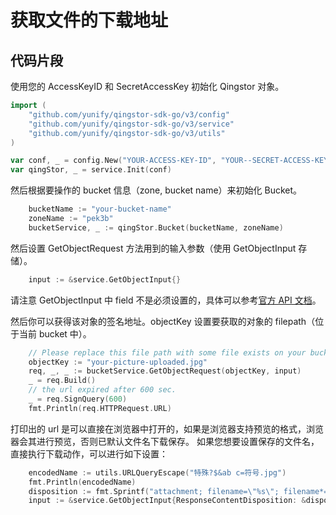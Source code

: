 # 获取文件的下载地址

## 代码片段

使用您的 AccessKeyID 和 SecretAccessKey 初始化 Qingstor 对象。

```go
import (
	"github.com/yunify/qingstor-sdk-go/v3/config"
	"github.com/yunify/qingstor-sdk-go/v3/service"
	"github.com/yunify/qingstor-sdk-go/v3/utils"
)

var conf, _ = config.New("YOUR-ACCESS-KEY-ID", "YOUR--SECRET-ACCESS-KEY")
var qingStor, _ = service.Init(conf)
```

然后根据要操作的 bucket 信息（zone, bucket name）来初始化 Bucket。

```go
	bucketName := "your-bucket-name"
	zoneName := "pek3b"
	bucketService, _ := qingStor.Bucket(bucketName, zoneName)
```

然后设置 GetObjectRequest 方法用到的输入参数（使用 GetObjectInput 存储）。

```go
    input := &service.GetObjectInput{}
```

请注意 GetObjectInput 中 field 不是必须设置的，具体可以参考[官方 API 文档](https://docs.qingcloud.com/qingstor/api/object/get)。

然后你可以获得该对象的签名地址。objectKey 设置要获取的对象的 filepath（位于当前 bucket 中）。

```go
	// Please replace this file path with some file exists on your bucket.
	objectKey := "your-picture-uploaded.jpg"
	req, _, _ := bucketService.GetObjectRequest(objectKey, input)
	_ = req.Build()
	// the url expired after 600 sec.
	_ = req.SignQuery(600)
	fmt.Println(req.HTTPRequest.URL)
```

打印出的 url 是可以直接在浏览器中打开的，如果是浏览器支持预览的格式，浏览器会其进行预览，否则已默认文件名下载保存。
如果您想要设置保存的文件名，直接执行下载动作，可以进行如下设置：

```go
	encodedName := utils.URLQueryEscape("特殊?$&ab c=符号.jpg")
	fmt.Println(encodedName)
	disposition := fmt.Sprintf("attachment; filename=\"%s\"; filename*=utf-8''%s", encodedName, encodedName)
    input := &service.GetObjectInput{ResponseContentDisposition: &disposition}
```
